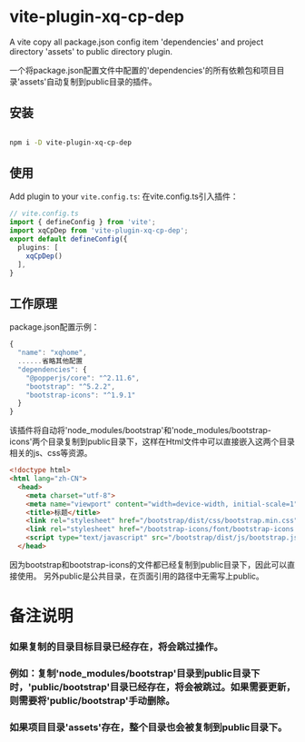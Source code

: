 # vite-plugin-xq-cp-dep

A vite copy all package.json config item 'dependencies' and project directory 'assets' to public directory plugin.

一个将package.json配置文件中配置的'dependencies'的所有依赖包和项目目录'assets'自动复制到public目录的插件。

## 安装
```bash

npm i -D vite-plugin-xq-cp-dep

```
## 使用
Add plugin to your `vite.config.ts`:
在vite.config.ts引入插件：

```ts
// vite.config.ts
import { defineConfig } from 'vite';
import xqCpDep from 'vite-plugin-xq-cp-dep';
export default defineConfig({
  plugins: [
    xqCpDep()
  ],
}
```

## 工作原理

package.json配置示例：

```ts
{
  "name": "xqhome",
  ......省略其他配置
  "dependencies": {
    "@popperjs/core": "^2.11.6",
    "bootstrap": "^5.2.2",
    "bootstrap-icons": "^1.9.1"
  }
}

```

该插件将自动将'node_modules/bootstrap'和'node_modules/bootstrap-icons'两个目录复制到public目录下，这样在Html文件中可以直接嵌入这两个目录相关的js、css等资源。


```html
<!doctype html>
<html lang="zh-CN">
  <head>
    <meta charset="utf-8">
    <meta name="viewport" content="width=device-width, initial-scale=1">
    <title>标题</title>
    <link rel="stylesheet" href="/bootstrap/dist/css/bootstrap.min.css">
    <link rel="stylesheet" href="/bootstrap-icons/font/bootstrap-icons.css">
    <script type="text/javascript" src="/bootstrap/dist/js/bootstrap.js"></script>
  </head>
```

因为bootstrap和bootstrap-icons的文件都已经复制到public目录下，因此可以直接使用。
另外public是公共目录，在页面引用的路径中无需写上public。

# 备注说明

### 如果复制的目录目标目录已经存在，将会跳过操作。
### 例如：复制'node_modules/bootstrap'目录到public目录下时，'public/bootstrap'目录已经存在，将会被跳过。如果需要更新，则需要将'public/bootstrap'手动删除。
### 如果项目目录'assets'存在，整个目录也会被复制到public目录下。